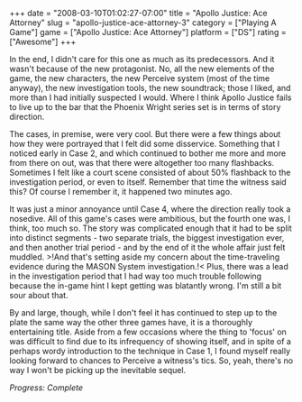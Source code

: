 +++
date = "2008-03-10T01:02:27-07:00"
title = "Apollo Justice: Ace Attorney"
slug = "apollo-justice-ace-attorney-3"
category = ["Playing A Game"]
game = ["Apollo Justice: Ace Attorney"]
platform = ["DS"]
rating = ["Awesome"]
+++

In the end, I didn't care for this one as much as its predecessors.  And it wasn't because of the new protagonist.  No, all the new elements of the game, the new characters, the new Perceive system (most of the time anyway), the new investigation tools, the new soundtrack; those I liked, and more than I had initially suspected I would.  Where I think Apollo Justice fails to live up to the bar that the Phoenix Wright series set is in terms of story direction.

The cases, in premise, were very cool.  But there were a few things about how they were portrayed that I felt did some disservice.  Something that I noticed early in Case 2, and which continued to bother me more and more from there on out, was that there were altogether too many flashbacks.  Sometimes I felt like a court scene consisted of about 50% flashback to the investigation period, or even to itself.  Remember that time the witness said this?  Of course I remember it, it happened two minutes ago.

It was just a minor annoyance until Case 4, where the direction really took a nosedive.  All of this game's cases were ambitious, but the fourth one was, I think, too much so.  The story was complicated enough that it had to be split into distinct segments - two separate trials, the biggest investigation ever, and then another trial period - and by the end of it the whole affair just felt muddled.  >!And that's setting aside my concern about the time-traveling evidence during the MASON System investigation.!<  Plus, there was a lead in the investigation period that I had way too much trouble following because the in-game hint I kept getting was blatantly wrong.  I'm still a bit sour about that.

By and large, though, while I don't feel it has continued to step up to the plate the same way the other three games have, it is a thoroughly entertaining title.  Aside from a few occasions where the thing to 'focus' on was difficult to find due to its infrequency of showing itself, and in spite of a perhaps wordy introduction to the technique in Case 1, I found myself really looking forward to chances to Perceive a witness's tics.  So, yeah, there's no way I won't be picking up the inevitable sequel.

<i>Progress: Complete</i>